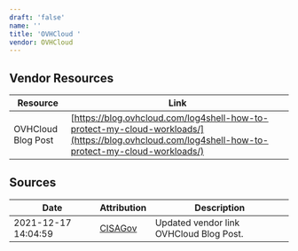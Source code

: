 ```yaml
---
draft: 'false'
name: ''
title: 'OVHCloud '
vendor: OVHCloud
---
```


## Vendor Resources
| Resource | Link |
| --- | --- |
| OVHCloud Blog Post | [https://blog.ovhcloud.com/log4shell-how-to-protect-my-cloud-workloads/](https://blog.ovhcloud.com/log4shell-how-to-protect-my-cloud-workloads/) |



## Sources
| Date | Attribution | Description |
| --- | --- | --- |
| 2021-12-17 14:04:59 | [CISAGov](https://raw.githubusercontent.com/cisagov/log4j-affected-db/develop/README.md) | Updated vendor link OVHCloud Blog Post.  |
